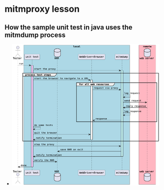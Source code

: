 # mitmproxy lesson

## How the sample unit test in java uses the mitmdump process

- ![sequence](diagrams/out/sequence.png)